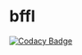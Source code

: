 # bffl

[![Codacy Badge](https://api.codacy.com/project/badge/Grade/64e1b47ada9249c89681d6be2e9aafbe)](https://app.codacy.com/gh/Krayaty/bffl?utm_source=github.com&utm_medium=referral&utm_content=Krayaty/bffl&utm_campaign=Badge_Grade_Settings)